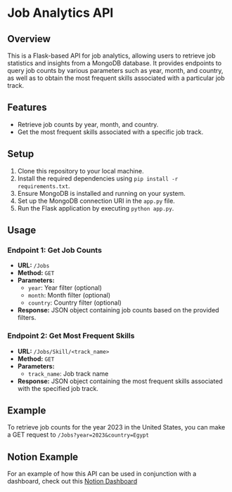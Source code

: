 # Job Analytics API

## Overview
This is a Flask-based API for job analytics, allowing users to retrieve job statistics and insights from a MongoDB database. It provides endpoints to query job counts by various parameters such as year, month, and country, as well as to obtain the most frequent skills associated with a particular job track.

## Features
- Retrieve job counts by year, month, and country.
- Get the most frequent skills associated with a specific job track.

## Setup
1. Clone this repository to your local machine.
2. Install the required dependencies using `pip install -r requirements.txt`.
3. Ensure MongoDB is installed and running on your system.
4. Set up the MongoDB connection URI in the `app.py` file.
5. Run the Flask application by executing `python app.py`.

## Usage
### Endpoint 1: Get Job Counts
- **URL:** `/Jobs`
- **Method:** `GET`
- **Parameters:**
  - `year`: Year filter (optional)
  - `month`: Month filter (optional)
  - `country`: Country filter (optional)
- **Response:** JSON object containing job counts based on the provided filters.

### Endpoint 2: Get Most Frequent Skills
- **URL:** `/Jobs/Skill/<track_name>`
- **Method:** `GET`
- **Parameters:**
  - `track_name`: Job track name
- **Response:** JSON object containing the most frequent skills associated with the specified job track.

## Example
To retrieve job counts for the year 2023 in the United States, you can make a GET request to `/Jobs?year=2023&country=Egypt`

## Notion Example
For an example of how this API can be used in conjunction with a dashboard, check out this [Notion Dashboard](https://www.notion.so/DashBoard-Notes-04c06059c7994616bf777d23949f0e57?pvs=4)